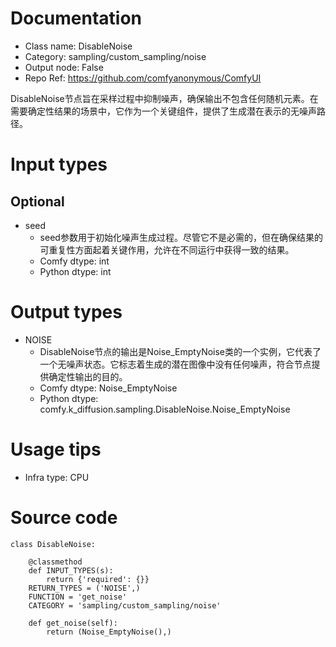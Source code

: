 # Documentation
- Class name: DisableNoise
- Category: sampling/custom_sampling/noise
- Output node: False
- Repo Ref: https://github.com/comfyanonymous/ComfyUI

DisableNoise节点旨在采样过程中抑制噪声，确保输出不包含任何随机元素。在需要确定性结果的场景中，它作为一个关键组件，提供了生成潜在表示的无噪声路径。

# Input types
## Optional
- seed
    - seed参数用于初始化噪声生成过程。尽管它不是必需的，但在确保结果的可重复性方面起着关键作用，允许在不同运行中获得一致的结果。
    - Comfy dtype: int
    - Python dtype: int

# Output types
- NOISE
    - DisableNoise节点的输出是Noise_EmptyNoise类的一个实例，它代表了一个无噪声状态。它标志着生成的潜在图像中没有任何噪声，符合节点提供确定性输出的目的。
    - Comfy dtype: Noise_EmptyNoise
    - Python dtype: comfy.k_diffusion.sampling.DisableNoise.Noise_EmptyNoise

# Usage tips
- Infra type: CPU

# Source code
```
class DisableNoise:

    @classmethod
    def INPUT_TYPES(s):
        return {'required': {}}
    RETURN_TYPES = ('NOISE',)
    FUNCTION = 'get_noise'
    CATEGORY = 'sampling/custom_sampling/noise'

    def get_noise(self):
        return (Noise_EmptyNoise(),)
```